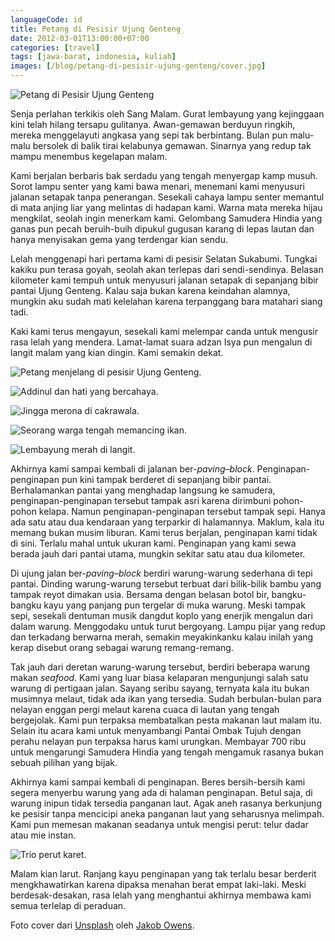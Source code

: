 ```yaml
---
languageCode: id
title: Petang di Pesisir Ujung Genteng
date: 2012-03-01T13:00:00+07:00
categories: [travel]
tags: [jawa-barat, indonesia, kuliah]
images: [/blog/petang-di-pesisir-ujung-genteng/cover.jpg]
---
```

![Petang di Pesisir Ujung Genteng](cover.jpg)

Senja perlahan terkikis oleh Sang Malam. Gurat lembayung yang kejinggaan kini telah hilang tersapu gulitanya. Awan-gemawan berduyun ringkih, mereka menggelayuti angkasa yang sepi tak berbintang. Bulan pun malu-malu bersolek di balik tirai kelabunya gemawan. Sinarnya yang redup tak mampu menembus kegelapan malam.

Kami berjalan berbaris bak serdadu yang tengah menyergap kamp musuh. Sorot lampu senter yang kami bawa menari, menemani kami menyusuri jalanan setapak tanpa penerangan. Sesekali cahaya lampu senter memantul di mata anjing liar yang melintas di hadapan kami. Warna mata mereka hijau mengkilat, seolah ingin menerkam kami. Gelombang Samudera Hindia yang ganas pun pecah beruih-buih dipukul gugusan karang di lepas lautan dan hanya menyisakan gema yang terdengar kian sendu.

Lelah menggenapi hari pertama kami di pesisir Selatan Sukabumi. Tungkai kakiku pun terasa goyah, seolah akan terlepas dari sendi-sendinya. Belasan kilometer kami tempuh untuk menyusuri jalanan setapak di sepanjang bibir pantai Ujung Genteng. Kalau saja bukan karena keindahan alamnya, mungkin aku sudah mati kelelahan karena terpanggang bara matahari siang tadi.

Kaki kami terus mengayun, sesekali kami melempar canda untuk mengusir rasa lelah yang mendera. Lamat-lamat suara adzan Isya pun mengalun di langit malam yang kian dingin. Kami semakin dekat.

![Petang menjelang di pesisir Ujung Genteng.](01-petang-di-ujung-genteng.jpg)

![Addinul dan hati yang bercahaya.](02-hati-yang-bercahaya.jpg)

![Jingga merona di cakrawala.](03-jingga-merona.jpg)

![Seorang warga tengah memancing ikan.](04-memancing-ikan.jpg)

![Lembayung merah di langit.](05-lembayung-merah.jpg)

Akhirnya kami sampai kembali di jalanan ber-*paving–block*. Penginapan-penginapan pun kini tampak berderet di sepanjang bibir pantai. Berhalamankan pantai yang menghadap langsung ke samudera, penginapan-penginapan tersebut tampak asri karena dirimbuni pohon-pohon kelapa. Namun penginapan-penginapan tersebut tampak sepi. Hanya ada satu atau dua kendaraan yang terparkir di halamannya. Maklum, kala itu memang bukan musim liburan. Kami terus berjalan, penginapan kami tidak di sini. Terlalu mahal untuk ukuran kami. Penginapan yang kami sewa berada jauh dari pantai utama, mungkin sekitar satu atau dua kilometer.

Di ujung jalan ber-*paving–block* berdiri warung-warung sederhana di tepi pantai. Dinding warung-warung tersebut terbuat dari bilik-bilik bambu yang tampak reyot dimakan usia. Bersama dengan belasan botol bir, bangku-bangku kayu yang panjang pun tergelar di muka warung. Meski tampak sepi, sesekali dentuman musik dangdut koplo yang enerjik mengalun dari dalam warung. Menggodaku untuk turut bergoyang. Lampu pijar yang redup dan terkadang berwarna merah, semakin meyakinkanku kalau inilah yang kerap disebut orang sebagai warung remang-remang.

Tak jauh dari deretan warung-warung tersebut, berdiri beberapa warung makan *seafood*. Kami yang luar biasa kelaparan mengunjungi salah satu warung di pertigaan jalan. Sayang seribu sayang, ternyata kala itu bukan musimnya melaut, tidak ada ikan yang tersedia. Sudah berbulan-bulan para nelayan enggan pergi melaut karena cuaca di lautan yang tengah bergejolak. Kami pun terpaksa membatalkan pesta makanan laut malam itu. Selain itu acara kami untuk menyambangi Pantai Ombak Tujuh dengan perahu nelayan pun terpaksa harus kami urungkan. Membayar 700 ribu untuk mengarungi Samudera Hindia yang tengah mengamuk rasanya bukan sebuah pilihan yang bijak.

Akhirnya kami sampai kembali di penginapan. Beres bersih-bersih kami segera menyerbu warung yang ada di halaman penginapan. Betul saja, di warung inipun tidak tersedia panganan laut. Agak aneh rasanya berkunjung ke pesisir tanpa mencicipi aneka panganan laut yang seharusnya melimpah. Kami pun memesan makanan seadanya untuk mengisi perut: telur dadar atau mie instan.

![Trio perut karet.](06-trio-perut-karet.jpg)

Malam kian larut. Ranjang kayu penginapan yang tak terlalu besar berderit mengkhawatirkan karena dipaksa menahan berat empat laki-laki. Meski berdesak-desakan, rasa lelah yang menghantui akhirnya membawa kami semua terlelap di peraduan.

Foto cover dari [Unsplash](https://unsplash.com/photos/11Sw1SVPPKo) oleh [Jakob Owens](https://unsplash.com/@jakobowens1).
